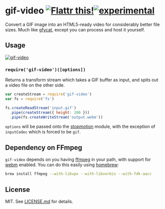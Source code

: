 # gif-video [![Flattr this!](https://api.flattr.com/button/flattr-badge-large.png)](https://flattr.com/submit/auto?user_id=hughskennedy&url=http://github.com/hughsk/gif-video&title=gif-video&description=hughsk/gif-video%20on%20GitHub&language=en_GB&tags=flattr,github,javascript&category=software)[![experimental](http://hughsk.github.io/stability-badges/dist/experimental.svg)](http://github.com/hughsk/stability-badges) #

Convert a GIF image into an HTML5-ready video for considerably better file
sizes. Much like [gfycat](http://gfycat.com/about), except you can process
and host it yourself.

## Usage ##

[![gif-video](https://nodei.co/npm/gif-video.png?mini=true)](https://nodei.co/npm/gif-video)

### `require('gif-video')([options])` ###

Returns a transform stream which takes a GIF buffer as input, and spits out
a video file on the other side.

``` javascript
var createStream = require('gif-video')
var fs = require('fs')

fs.createReadStream('input.gif')
  .pipe(createStream({ height: 200 }))
  .pipe(fs.createWriteStream('output.webm'))
```

`options` will be passed onto the
[stopmotion](http://github.com/hughsk/stopmotion) module, with the exception
of `inputCodec` which is forced to be `gif`.

## Dependency on FFmpeg ##

`gif-video` depends on you having [ffmpeg](http://www.ffmpeg.org/) in your path,
with support for [webm](http://en.wikipedia.org/wiki/WebM) enabled. You can do
this easily using [homebrew](http://brew.sh):

``` bash
brew install ffmpeg --with-libvpx --with-libvorbis --with-fdk-aacc
```

## License ##

MIT. See [LICENSE.md](http://github.com/hughsk/gif-video/blob/master/LICENSE.md) for details.
